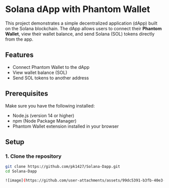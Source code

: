 # Solana dApp with Phantom Wallet

This project demonstrates a simple decentralized application (dApp) built on the Solana blockchain. The dApp allows users to connect their **Phantom Wallet**, view their wallet balance, and send Solana (SOL) tokens directly from the app.

## Features
- Connect Phantom Wallet to the dApp
- View wallet balance (SOL)
- Send SOL tokens to another address

## Prerequisites
Make sure you have the following installed:
- Node.js (version 14 or higher)
- npm (Node Package Manager)
- Phantom Wallet extension installed in your browser

## Setup

### 1. Clone the repository
```bash
git clone https://github.com/pk1427/Solana-Dapp.git
cd Solana-Dapp

![image](https://github.com/user-attachments/assets/99dc5391-b3fb-40e3-b75b-2846de72e753)

